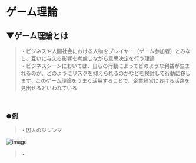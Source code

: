 # ゲーム理論

## ▼ゲーム理論とは
>・ビジネスや人間社会における人物をプレイヤー（ゲーム参加者）とみなし、互いに与える影響を考慮しながら意思決定を行う理論<br>
>・ビジネスシーンにおいては、自らの行動によってどのような利益が生まれるのか、どのようにリスクを抑えられるのかなどを検討して行動に移します。このゲーム理論をうまく活用することで、企業経営における活路を見出せるといわれている<br>
<br>

### ●例
>・囚人のジレンマ<br>

![image](https://github.com/SHOKI-SATO/TIL/assets/81621944/0a958e5e-1858-4b2f-8fed-f036f993b25d)<br>

>・<br>
<br>
